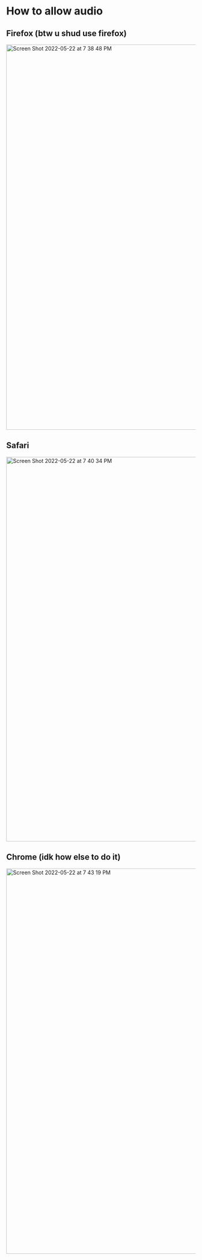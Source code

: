 # How to allow audio

## Firefox (btw u shud use firefox)
<img width="1024" alt="Screen Shot 2022-05-22 at 7 38 48 PM" src="https://user-images.githubusercontent.com/71990977/169732988-496b2fdd-2334-4466-82ab-77b93353f09a.png">

## Safari
<img width="1022" alt="Screen Shot 2022-05-22 at 7 40 34 PM" src="https://user-images.githubusercontent.com/71990977/169733125-12cd5a37-337b-4a16-832b-3269d2a0542a.png">

## Chrome (idk how else to do it)
<img width="1024" alt="Screen Shot 2022-05-22 at 7 43 19 PM" src="https://user-images.githubusercontent.com/71990977/169733454-cc6c57eb-7aae-4e23-b59a-7345b44c0dc6.png">

